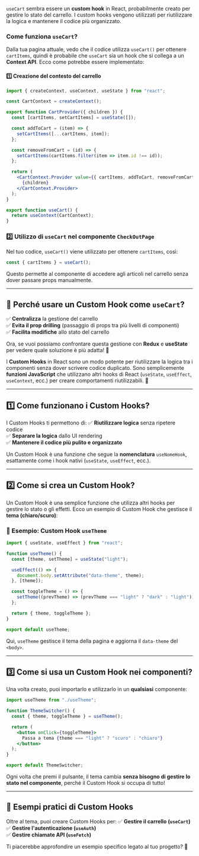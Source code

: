 `useCart` sembra essere un **custom hook** in React, probabilmente creato per gestire lo stato del carrello. I custom hooks vengono utilizzati per riutilizzare la logica e mantenere il codice più organizzato.

### **Come funziona `useCart`?**
Dalla tua pagina attuale, vedo che il codice utilizza `useCart()` per ottenere `cartItems`, quindi è probabile che `useCart` sia un hook che si collega a un **Context API**. Ecco come potrebbe essere implementato:

#### **1️⃣ Creazione del contesto del carrello**
```jsx
import { createContext, useContext, useState } from "react";

const CartContext = createContext();

export function CartProvider({ children }) {
  const [cartItems, setCartItems] = useState([]);

  const addToCart = (item) => {
    setCartItems([...cartItems, item]);
  };

  const removeFromCart = (id) => {
    setCartItems(cartItems.filter(item => item.id !== id));
  };

  return (
    <CartContext.Provider value={{ cartItems, addToCart, removeFromCart }}>
      {children}
    </CartContext.Provider>
  );
}

export function useCart() {
  return useContext(CartContext);
}
```
### **2️⃣ Utilizzo di `useCart` nel componente `CheckOutPage`**
Nel tuo codice, `useCart()` viene utilizzato per ottenere `cartItems`, così:
```jsx
const { cartItems } = useCart();
```
Questo permette al componente di accedere agli articoli nel carrello senza dover passare props manualmente.

---

## **📌 Perché usare un Custom Hook come `useCart`?**
✅ **Centralizza** la gestione del carrello  
✅ **Evita il prop drilling** (passaggio di props tra più livelli di componenti)  
✅ **Facilita modifiche** allo stato del carrello  

Ora, se vuoi possiamo confrontare questa gestione con **Redux** e **useState** per vedere quale soluzione è più adatta! 🚀

I **Custom Hooks** in React sono un modo potente per riutilizzare la logica tra i componenti senza dover scrivere codice duplicato. Sono semplicemente **funzioni JavaScript** che utilizzano altri hooks di React (`useState`, `useEffect`, `useContext`, ecc.) per creare comportamenti riutilizzabili. 🚀

---

## **1️⃣ Come funzionano i Custom Hooks?**
I Custom Hooks ti permettono di:
✅ **Riutilizzare logica** senza ripetere codice  
✅ **Separare la logica** dallo UI rendering  
✅ **Mantenere il codice più pulito e organizzato**  

Un Custom Hook è una funzione che segue la **nomenclatura** `useNomeHook`, esattamente come i hook nativi (`useState`, `useEffect`, ecc.).

---

## **2️⃣ Come si crea un Custom Hook?**
Un Custom Hook è una semplice funzione che utilizza altri hooks per gestire lo stato o gli effetti. Ecco un esempio di Custom Hook che gestisce il **tema (chiaro/scuro)**:

### **🔹 Esempio: Custom Hook `useTheme`**
```jsx
import { useState, useEffect } from "react";

function useTheme() {
  const [theme, setTheme] = useState("light");

  useEffect(() => {
    document.body.setAttribute("data-theme", theme);
  }, [theme]);

  const toggleTheme = () => {
    setTheme((prevTheme) => (prevTheme === "light" ? "dark" : "light"));
  };

  return { theme, toggleTheme };
}

export default useTheme;
```
Qui, `useTheme` gestisce il tema della pagina e aggiorna il `data-theme` del `<body>`. 

---

## **3️⃣ Come si usa un Custom Hook nei componenti?**
Una volta creato, puoi importarlo e utilizzarlo in un **qualsiasi** componente:

```jsx
import useTheme from "./useTheme";

function ThemeSwitcher() {
  const { theme, toggleTheme } = useTheme();

  return (
    <button onClick={toggleTheme}>
      Passa a tema {theme === "light" ? "scuro" : "chiaro"}
    </button>
  );
}

export default ThemeSwitcher;
```
Ogni volta che premi il pulsante, il tema cambia **senza bisogno di gestire lo stato nel componente**, perché il Custom Hook si occupa di tutto!

---

## **📌 Esempi pratici di Custom Hooks**
Oltre al tema, puoi creare Custom Hooks per:
✅ **Gestire il carrello (`useCart`)**  
✅ **Gestire l'autenticazione (`useAuth`)**  
✅ **Gestire chiamate API (`useFetch`)**  

Ti piacerebbe approfondire un esempio specifico legato al tuo progetto? 🎯

